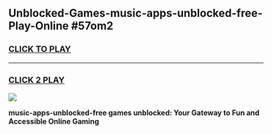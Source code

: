 
## Unblocked-Games-music-apps-unblocked-free-Play-Online #57om2
<h3>
<a href="https://news.freeplayer.one?title=music-apps-unblocked-free&ref=3">CLICK TO PLAY</a></h3>
<hr>

<h3>
<a href="https://news.freeplayer.one?title=music-apps-unblocked-free&ref=3">CLICK 2 PLAY</a>
  
</h3>

<a href="https://news.freeplayer.one?title=music-apps-unblocked-free&ref=3"><img src="https://clearcache.store/games.png"></a>


**music-apps-unblocked-free games unblocked: Your Gateway to Fun and Accessible Online Gaming**
